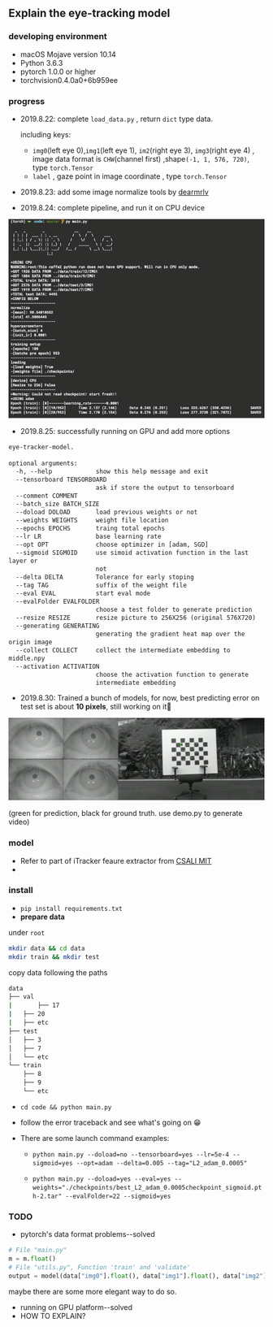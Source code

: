 ## Explain the eye-tracking model



### developing environment

* macOS Mojave version 10.14
* Python 3.6.3
* pytorch 1.0.0 or higher
* torchvision0.4.0a0+6b959ee

### progress

* 2019.8.22: complete `load_data.py` , return  `dict` type data. 

  including keys:

  * `img0`(left eye 0),`img1`(left eye 1), `im2`(right eye 3), `img3`(right eye 4) , image data format is `CHW`(channel first) ,shape`(-1, 1, 576, 720)`, type `torch.Tensor`
  * `label` , gaze point in image coordinate , type `torch.Tensor`
*  2019.8.23: add some image normalize tools  by [dearmrlv](https://github.com/dearmrlv)

* 2019.8.24: complete pipeline, and run it on CPU device

![program](./imgs/program.png)

* 2019.8.25: successfully running on GPU and add more options

```shell
eye-tracker-model.

optional arguments:
  -h, --help            show this help message and exit
  --tensorboard TENSORBOARD
                        ask if store the output to tensorboard
  --comment COMMENT
  --batch_size BATCH_SIZE
  --doload DOLOAD       load previous weights or not
  --weights WEIGHTS     weight file location
  --epochs EPOCHS       traing total epochs
  --lr LR               base learning rate
  --opt OPT             choose optimizer in [adam, SGD]
  --sigmoid SIGMOID     use simoid activation function in the last layer or
                        not
  --delta DELTA         Tolerance for early stoping
  --tag TAG             suffix of the weight file
  --eval EVAL           start eval mode
  --evalFolder EVALFOLDER
                        choose a test folder to generate prediction
  --resize RESIZE       resize picture to 256X256 (original 576X720)
  --generating GENERATING
                        generating the gradient heat map over the origin image
  --collect COLLECT     collect the intermediate embedding to middle.npy
  --activation ACTIVATION
                        choose the activation function to generate
                        intermediate embedding
```

* 2019.8.30: Trained a bunch of models, for now, best predicting error on test set is about **10 pixels**, still working on it🤯

![demo](./imgs/demo.png)

(green for prediction, black for ground truth. use demo.py to generate video)



### model

*  Refer to part of iTracker feaure extractor from [CSALI MIT](https://github.com/CSAILVision/GazeCapture)
*  





### install

* `pip install requirements.txt`
* **prepare data**

under `root` 

```bash
mkdir data && cd data
mkdir train && mkdir test
```

copy data following the paths

```bash
data
├── val
|		├── 17
|   ├── 20
|   ├── etc
├── test
│   ├── 3
│   ├── 7
│   └── etc
└── train
    ├── 8
    ├── 9
    └── etc
```

* `cd code && python main.py`

* follow the error traceback and see what's going on 😁

* There are some launch command examples:

  * `python main.py --doload=no --tensorboard=yes --lr=5e-4 --sigmoid=yes --opt=adam --delta=0.005 --tag="L2_adam_0.0005"`

  * `python main.py --doload=yes --eval=yes --weights="./checkpoints/best_L2_adam_0.0005checkpoint_sigmoid.pth-2.tar" --evalFolder=22 --sigmoid=yes`

### TODO

* pytorch's data format problems--solved

```python
# File "main.py"
m = m.float()
# File "utils.py", Function 'train' and 'validate'
output = model(data["img0"].float(), data["img1"].float(), data["img2"].float(), data["img3"].float())
```

maybe there are some more elegant way to do so.

- running on GPU platform--solved 
- HOW TO EXPLAIN?





